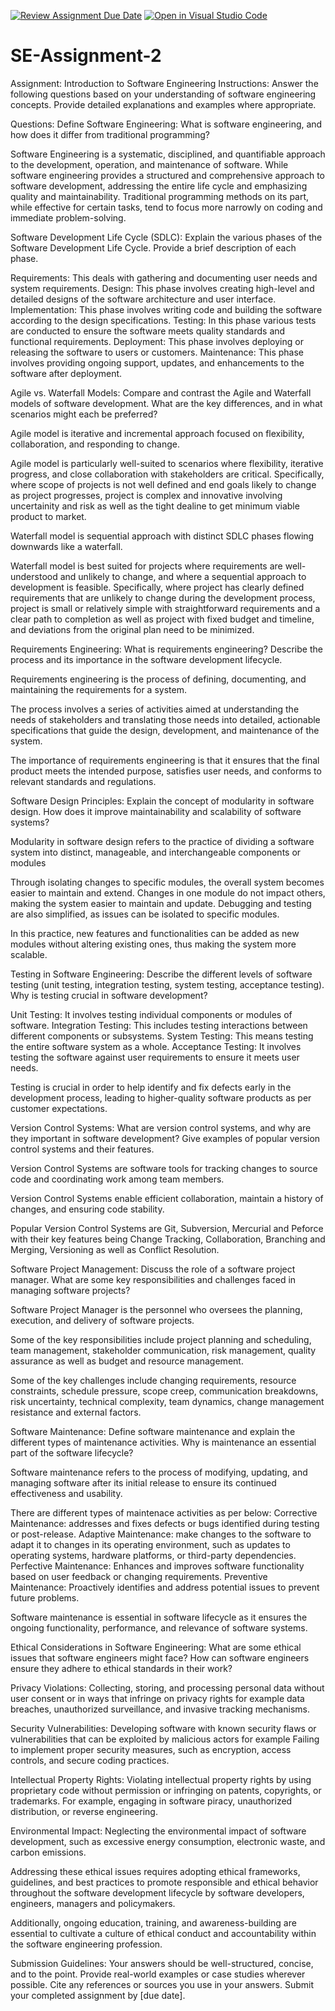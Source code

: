 [![Review Assignment Due Date](https://classroom.github.com/assets/deadline-readme-button-24ddc0f5d75046c5622901739e7c5dd533143b0c8e959d652212380cedb1ea36.svg)](https://classroom.github.com/a/-ucQIGTc)
[![Open in Visual Studio Code](https://classroom.github.com/assets/open-in-vscode-718a45dd9cf7e7f842a935f5ebbe5719a5e09af4491e668f4dbf3b35d5cca122.svg)](https://classroom.github.com/online_ide?assignment_repo_id=15244192&assignment_repo_type=AssignmentRepo)
# SE-Assignment-2
Assignment: Introduction to Software Engineering
Instructions:
Answer the following questions based on your understanding of software engineering concepts. Provide detailed explanations and examples where appropriate.

Questions:
Define Software Engineering:
What is software engineering, and how does it differ from traditional programming?

Software Engineering is a systematic, disciplined, and quantifiable approach to the development, operation, and maintenance of software. While software engineering provides a structured and comprehensive approach to software development, addressing the entire life cycle and emphasizing quality and maintainability. Traditional programming methods on its part, while effective for certain tasks, tend to focus more narrowly on coding and immediate problem-solving. 


Software Development Life Cycle (SDLC):
Explain the various phases of the Software Development Life Cycle. Provide a brief description of each phase.

Requirements: This deals with gathering and documenting user needs and system requirements.
Design: This phase involves creating high-level and detailed designs of the software architecture and user interface.
Implementation: This phase involves writing code and building the software according to the design specifications.
Testing: In this phase various tests are conducted to ensure the software meets quality standards and functional requirements.
Deployment: This phase involves deploying or releasing the software to users or customers.
Maintenance: This phase involves providing ongoing support, updates, and enhancements to the software after deployment.


Agile vs. Waterfall Models:
Compare and contrast the Agile and Waterfall models of software development. What are the key differences, and in what scenarios might each be preferred?

Agile model is iterative and incremental approach focused on flexibility, collaboration, and responding to change. 

Agile model is particularly well-suited to scenarios where flexibility, iterative progress, and close collaboration with stakeholders are critical. Specifically, where scope of projects is not well defined and end goals likely to change as project progresses, project is complex and innovative involving uncertainity and risk as well as the tight dealine to get minimum viable product to market. 

Waterfall model is sequential approach with distinct SDLC phases flowing downwards like a waterfall.

Waterfall model is best suited for projects where requirements are well-understood and unlikely to change, and where a sequential approach to development is feasible. Specifically, where project has clearly defined requirements that are unlikely to change during the development process, project is small or relatively simple with straightforward requirements and a clear path to completion as well as project with fixed budget and timeline, and deviations from the original plan need to be minimized.


Requirements Engineering:
What is requirements engineering? Describe the process and its importance in the software development lifecycle.

Requirements engineering is the process of defining, documenting, and maintaining the requirements for a system.

The process involves a series of activities aimed at understanding the needs of stakeholders and translating those needs into detailed, actionable specifications that guide the design, development, and maintenance of the system.

The importance of requirements engineering is that it ensures that the final product meets the intended purpose, satisfies user needs, and conforms to relevant standards and regulations.


Software Design Principles:
Explain the concept of modularity in software design. How does it improve maintainability and scalability of software systems?

Modularity in software design refers to the practice of dividing a software system into distinct, manageable, and interchangeable components or modules

Through isolating changes to specific modules, the overall system becomes easier to maintain and extend. Changes in one module do not impact others, making the system easier to maintain and update. Debugging and testing are also simplified, as issues can be isolated to specific modules.

In this practice, new features and functionalities can be added as new modules without altering existing ones, thus making the system more scalable.


Testing in Software Engineering:
Describe the different levels of software testing (unit testing, integration testing, system testing, acceptance testing). Why is testing crucial in software development?

Unit Testing: It involves testing individual components or modules of software.
Integration Testing: This includes testing interactions between different components or subsystems.
System Testing: This means testing the entire software system as a whole.
Acceptance Testing: It involves testing the software against user requirements to ensure it meets user needs.

Testing is crucial in order to help identify and fix defects early in the development process, leading to higher-quality software products as per customer expectations.


Version Control Systems:
What are version control systems, and why are they important in software development? Give examples of popular version control systems and their features.

Version Control Systems are software tools for tracking changes to source code and coordinating work among team members.

Version Control Systems enable efficient collaboration, maintain a history of changes, and ensuring code stability.

Popular Version Control Systems are Git, Subversion, Mercurial and Peforce with their key features being Change Tracking, Collaboration, Branching and Merging, Versioning as well as Conflict Resolution.


Software Project Management:
Discuss the role of a software project manager. What are some key responsibilities and challenges faced in managing software projects?

Software Project Manager is the personnel who oversees the planning, execution, and delivery of software projects.

Some of the key responsibilities include project planning and scheduling, team management, stakeholder communication, risk management, quality assurance as well as budget and resource management.

Some of the key challenges include changing requirements, resource constraints, schedule pressure, scope creep, communication breakdowns, risk uncertainty, technical complexity, team dynamics, change management resistance and external factors.


Software Maintenance:
Define software maintenance and explain the different types of maintenance activities. Why is maintenance an essential part of the software lifecycle?

Software maintenance refers to the process of modifying, updating, and managing software after its initial release to ensure its continued effectiveness and usability. 

There are different types of maintenace activities as per below:
Corrective Maintenance: addresses and fixes defects or bugs identified during testing or post-release.
Adaptive Maintenance: make changes to the software to adapt it to changes in its operating environment, such as updates to operating systems, hardware platforms, or third-party dependencies.
Perfective Maintenance: Enhances and improves software functionality based on user feedback or changing requirements.
Preventive Maintenance: Proactively identifies and address potential issues to prevent future problems.

Software maintenance is essential in software lifecycle as it ensures the ongoing functionality, performance, and relevance of software systems. 


Ethical Considerations in Software Engineering:
What are some ethical issues that software engineers might face? How can software engineers ensure they adhere to ethical standards in their work?

Privacy Violations: Collecting, storing, and processing personal data without user consent or in ways that infringe on privacy rights for example data breaches, unauthorized surveillance, and invasive tracking mechanisms.

Security Vulnerabilities: Developing software with known security flaws or vulnerabilities that can be exploited by malicious actors for example Failing to implement proper security measures, such as encryption, access controls, and secure coding practices.

Intellectual Property Rights: Violating intellectual property rights by using proprietary code without permission or infringing on patents, copyrights, or trademarks. For example, engaging in software piracy, unauthorized distribution, or reverse engineering.

Environmental Impact: Neglecting the environmental impact of software development, such as excessive energy consumption, electronic waste, and carbon emissions.


Addressing these ethical issues requires adopting ethical frameworks, guidelines, and best practices to promote responsible and ethical behavior throughout the software development lifecycle by software developers, engineers, managers and policymakers.

Additionally, ongoing education, training, and awareness-building are essential to cultivate a culture of ethical conduct and accountability within the software engineering profession.

Submission Guidelines:
Your answers should be well-structured, concise, and to the point.
Provide real-world examples or case studies wherever possible.
Cite any references or sources you use in your answers.
Submit your completed assignment by [due date].
